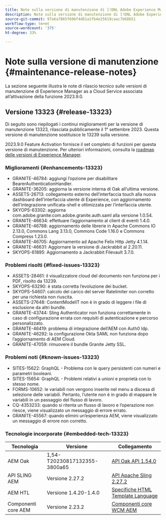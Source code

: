 ```yaml
---
title: Note sulla versione di manutenzione di [!DNL Adobe Experience Manager] as a Cloud Service associato all’attivazione delle funzioni 2023.9.0.
description: Note sulla versione di manutenzione di [!DNL Adobe Experience Manager] as a Cloud Service associato all’attivazione delle funzioni 2023.9.0.
source-git-commit: 97a6a7865f696f4d61a1fb4e25619caac7b68b51
workflow-type: tm+mt
source-wordcount: '375'
ht-degree: 33%

---
```


# Note sulla versione di manutenzione {#maintenance-release-notes}

La sezione seguente illustra le note di rilascio tecnico sulle versioni di manutenzione di Experience Manager as a Cloud Service associata all’attivazione della funzione 2023.9.0.

## Versione 13323 {#release-13323}

Di seguito sono riepilogati i continui miglioramenti per la versione di manutenzione 13323, rilasciata pubblicamente il 1° settembre 2023. Questa versione di manutenzione sostituisce le 13239 sulla versione.

2023.9.0 Feature Activation fornisce il set completo di funzioni per questa versione di manutenzione. Per ulteriori informazioni, consulta la [roadmap delle versioni di Experience Manager](https://experienceleague.adobe.com/docs/experience-manager-release-information/aem-release-updates/update-releases-roadmap.html?lang=it).

### Miglioramenti {#enhancements-13323}

- GRANITE-46784: aggiungi l’opzione per disabilitare BearerAuthenticationHandler.
- GRANITE-36205: aggiorna la versione interna di Oak all’ultima versione.
- ASSETS-26713: collegamento esterno dell’interfaccia touch alla nuova dashboard dell’interfaccia utente di Experience, con aggiornamento dell’integrazione unificata-shell e ottimizzata per l’interfaccia utente.
- SKYOPS-63302: aggiorna com.adobe.granite:com.adobe.granite.auth.saml alla versione 1.0.54.
- GRANITE-46634: effettuare l’aggiornamento al client di eventi 1.4.0.
- GRANITE-46788: aggiornamento delle librerie in Apache Commons IO 2.13.0, Commons Lang 3.13.0, Commons Code 1.16.0 e Commons Compress 1.23.0.
- GRANITE-46705: Aggiornamento ad Apache Felix Http Jetty 4.1.14.
- GRANITE-46631: Aggiornare la versione di Jackrabbit al 2.20.11.
- SKYOPS-61895: Aggiornamento a Jackrabbit Filevault 3.7.0.

### Problemi risolti {#fixed-issues-13323}

- ASSETS-28461: il visualizzatore cloud del documento non funziona per i PDF, risolto da 13239.
- SKYOPS-63290: è stata corretta l’evoluzione dei bucket.
- SKYOPS-54607: calcolo del carico del server Ratelimiter non corretto per una richiesta non riuscita.
- ASSETS-27648: ContentModelIT non è in grado di leggere i file di esclusione da altri bundle.
- GRANITE-43744: Sling Authenticator non funziona correttamente in caso di configurazione errata con requisiti di autenticazione e percorso personalizzato.
- GRANITE-46419: problema di integrazione dell’AEM con Auth0 Idp.
- GRANITE-46292: la configurazione Okta SAML non funziona dopo l’aggiornamento di AEM Cloud.
- GRANITE-47059: rimuovere il bundle Granite Jetty SSL.

### Problemi noti {#known-issues-13323}

- SITES-15622: GraphQL - Problema con le query persistenti con numeri e parametri booleani.
- SITES-15654: GraphQL - Problemi relativi a unioni e proprietà con lo stesso nome.
- FORMS-10652: le variabili non vengono inserite nel menu a discesa di selezione delle variabili. Pertanto, l’utente non è in grado di mappare le variabili in un passaggio del flusso di lavoro.
- CQ-4353233: quando si ritenta un flusso di lavoro e l’operazione non riesce, viene visualizzato un messaggio di errore errato.
- GRANITE-45567: quando elimini un’esperienza AEM, viene visualizzato un messaggio di errore non corretto.

### Tecnologie incorporate {#embedded-tech-13323}

| Tecnologia | Versione | Collegamento |
|---|---|---|
| AEM Oak | 1,54-T20230817132355-3800a65 | [API Oak API 1.54.0](https://www.javadoc.io/doc/org.apache.jackrabbit/oak-api/1.54.0/index.html) |
| API SLING AEM | Versione 2.27.2 | [API Apache Sling 2.27.2](https://www.javadoc.io/doc/org.apache.sling/org.apache.sling.api/latest/index.html) |
| AEM HTL | Versione 1.4.20-1.4.0 | [Specifiche HTML Template Language](https://github.com/adobe/htl-spec) |
| Componenti core AEM | Versione 2.23.2 | [Componenti core WCM AEM](https://github.com/adobe/aem-core-wcm-components) |
